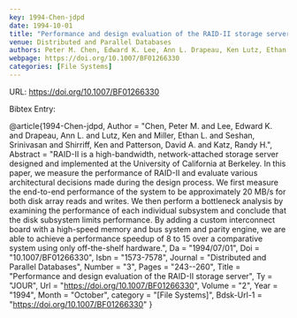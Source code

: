 ```yaml
---
key: 1994-Chen-jdpd
date: 1994-10-01
title: "Performance and design evaluation of the RAID-II storage server"
venue: Distributed and Parallel Databases
authors: Peter M. Chen, Edward K. Lee, Ann L. Drapeau, Ken Lutz, Ethan L. Miller, Srinivasan Seshan, Ken Shirriff, David A. Patterson and Randy H. Katz
webpage: https://doi.org/10.1007/BF01266330
categories: [File Systems]
---
```


URL: https://doi.org/10.1007/BF01266330

Bibtex Entry:

@article{1994-Chen-jdpd,
    Author = "Chen, Peter M. and Lee, Edward K. and Drapeau, Ann L. and Lutz, Ken and Miller, Ethan L. and Seshan, Srinivasan and Shirriff, Ken and Patterson, David A. and Katz, Randy H.",
    Abstract = "RAID-II is a high-bandwidth, network-attached storage server designed and implemented at the University of California at Berkeley. In this paper, we measure the performance of RAID-II and evaluate various architectural decisions made during the design process. We first measure the end-to-end performance of the system to be approximately 20 MB/s for both disk array reads and writes. We then perform a bottleneck analysis by examining the performance of each individual subsystem and conclude that the disk subsystem limits performance. By adding a custom interconnect board with a high-speed memory and bus system and parity engine, we are able to achieve a performance speedup of 8 to 15 over a comparative system using only off-the-shelf hardware.",
    Da = "1994/07/01",
    Doi = "10.1007/BF01266330",
    Isbn = "1573-7578",
    Journal = "Distributed and Parallel Databases",
    Number = "3",
    Pages = "243--260",
    Title = "Performance and design evaluation of the RAID-II storage server",
    Ty = "JOUR",
    Url = "https://doi.org/10.1007/BF01266330",
    Volume = "2",
    Year = "1994",
    Month = "October",
    category = "[File Systems]",
    Bdsk-Url-1 = "https://doi.org/10.1007/BF01266330"
}

